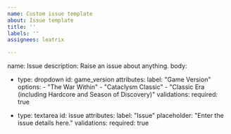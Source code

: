 ```yaml
---
name: Custom issue template
about: Issue template
title: ''
labels: ''
assignees: leatrix

---
```


name: Issue
description: Raise an issue about anything.
body:
  - type: dropdown
    id: game_version
    attributes:
      label: "Game Version"
      options:
        - "The War Within"
        - "Cataclysm Classic"
        - "Classic Era (including Hardcore and Season of Discovery)"
    validations:
      required: true

  - type: textarea
    id: issue
    attributes:
      label: "Issue"
      placeholder: "Enter the issue details here."
    validations:
      required: true
